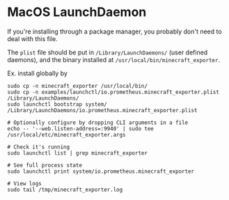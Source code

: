 # MacOS LaunchDaemon

If you're installing through a package manager, you probably don't need to deal
with this file.

The `plist` file should be put in `/Library/LaunchDaemons/` (user defined daemons), and the binary installed at
`/usr/local/bin/minecraft_exporter`.

Ex. install globally by

    sudo cp -n minecraft_exporter /usr/local/bin/
    sudo cp -n examples/launchctl/io.prometheus.minecraft_exporter.plist /Library/LaunchDaemons/
    sudo launchctl bootstrap system/ /Library/LaunchDaemons/io.prometheus.minecraft_exporter.plist

    # Optionally configure by dropping CLI arguments in a file
    echo -- '--web.listen-address=:9940' | sudo tee /usr/local/etc/minecraft_exporter.args

    # Check it's running
    sudo launchctl list | grep minecraft_exporter

    # See full process state
    sudo launchctl print system/io.prometheus.minecraft_exporter

    # View logs
    sudo tail /tmp/minecraft_exporter.log
